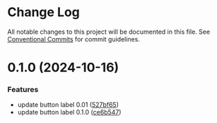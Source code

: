 # Change Log

All notable changes to this project will be documented in this file.
See [Conventional Commits](https://conventionalcommits.org) for commit guidelines.

# 0.1.0 (2024-10-16)

### Features

-   update button label 0.01 ([527bf65](https://github.com/eshanwp/aii-touch/commit/527bf65e0e38c9a5863d52961ea67a6fe02b4e21))
-   update button label 0.1.0 ([ce6b547](https://github.com/eshanwp/aii-touch/commit/ce6b547c2d9fb7d10a2432133598c5fd400d326a))

